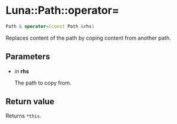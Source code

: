 # Luna::Path::operator=

```c++
Path & operator=(const Path &rhs)
```

Replaces content of the path by coping content from another path. 



## Parameters
* *in* **rhs**

    The path to copy from. 

## Return value
Returns `*this`. 

